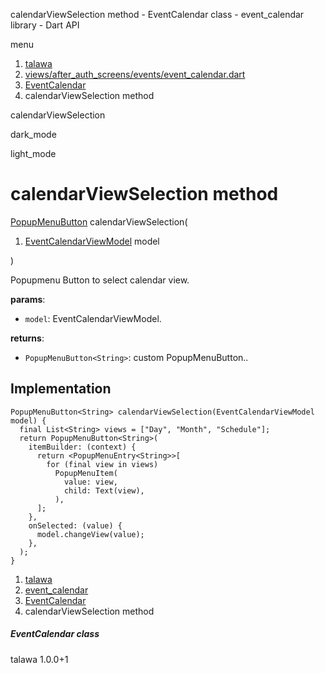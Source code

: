 




calendarViewSelection method - EventCalendar class - event\_calendar library - Dart API







menu

1. [talawa](../../index.html)
2. [views/after\_auth\_screens/events/event\_calendar.dart](../../views_after_auth_screens_events_event_calendar/views_after_auth_screens_events_event_calendar-library.html)
3. [EventCalendar](../../views_after_auth_screens_events_event_calendar/EventCalendar-class.html)
4. calendarViewSelection method

calendarViewSelection


dark\_mode

light\_mode




# calendarViewSelection method


[PopupMenuButton](https://api.flutter.dev/flutter/material/PopupMenuButton-class.html)<String>
calendarViewSelection(

1. [EventCalendarViewModel](../../view_model_after_auth_view_models_event_view_models_event_calendar_view_model/EventCalendarViewModel-class.html) model

)

Popupmenu Button to select calendar view.

**params**:

* `model`: EventCalendarViewModel.

**returns**:

* `PopupMenuButton<String>`: custom PopupMenuButton..

## Implementation

```
PopupMenuButton<String> calendarViewSelection(EventCalendarViewModel model) {
  final List<String> views = ["Day", "Month", "Schedule"];
  return PopupMenuButton<String>(
    itemBuilder: (context) {
      return <PopupMenuEntry<String>>[
        for (final view in views)
          PopupMenuItem(
            value: view,
            child: Text(view),
          ),
      ];
    },
    onSelected: (value) {
      model.changeView(value);
    },
  );
}
```

 


1. [talawa](../../index.html)
2. [event\_calendar](../../views_after_auth_screens_events_event_calendar/views_after_auth_screens_events_event_calendar-library.html)
3. [EventCalendar](../../views_after_auth_screens_events_event_calendar/EventCalendar-class.html)
4. calendarViewSelection method

##### EventCalendar class





talawa
1.0.0+1






